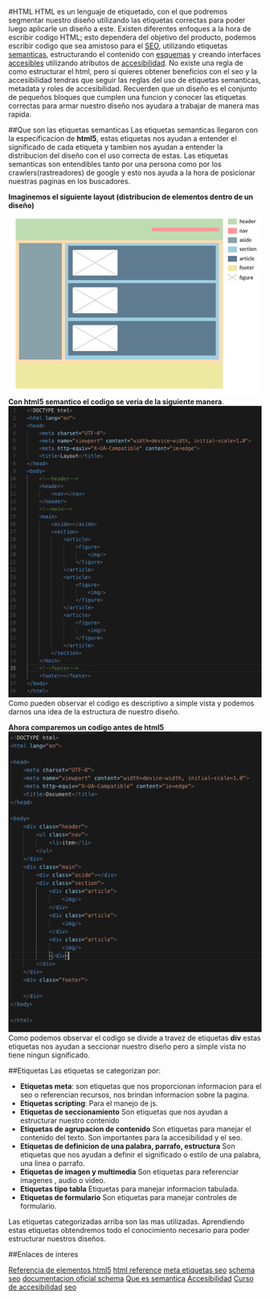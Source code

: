 #HTML
HTML es un lenguaje de etiquetado, con el que podremos segmentar nuestro diseño utilizando las etiquetas correctas para poder luego aplicarle un diseño a este. Existen diferentes enfoques a la hora de escribir codigo HTML; esto dependera del objetivo del producto, podemos escribir codigo que sea amistoso para el [SEO](https://es.wikipedia.org/wiki/Posicionamiento_en_buscadores), utilizando etiquetas [semanticas](https://desarrolloweb.com/articulos/etiquetas-semanticas-html5.html), estructurando el contenido con [esquemas](https://platzi.com/blog/schema-seo/) y creando interfaces [accesibles](https://www.udemy.com/aprende-accesibilidad-web-paso-a-paso/) utilizando atributos de [accesibilidad](https://developers.google.com/web/fundamentals/accessibility/?hl=es). No existe una regla de como estructurar el html, pero si quieres obtener beneficios con el seo y la accesibilidad tendras que seguir las reglas del uso de etiquetas semanticas, metadata y roles de accesibilidad. Recuerden que un diseño es el conjunto de pequeños bloques que cumplen una funcion y conocer las etiquetas correctas para armar nuestro diseño nos ayudara a trabajar de manera mas rapida.


##Que son las etiquetas semanticas
Las etiquetas semanticas llegaron con la especificacion de __html5__, estas etiquetas nos ayudan a entender el significado de cada etiqueta y tambien nos ayudan a entender la distribucion del diseño con el uso correcta de estas. Las etiquetas semanticas son entendibles tanto por una persona como por los crawlers(rastreadores) de google y esto nos ayuda a la hora de posicionar nuestras paginas en los buscadores.

__Imaginemos el siguiente layout (distribucion de elementos dentro de un diseño)__
![layout](./layout.png)
__Con html5 semantico el codigo se veria de la siguiente manera__.
![layout](./semantic_html.png)
Como pueden observar el codigo es descriptivo a simple vista y podemos darnos una idea de la estructura de nuestro diseño.

__Ahora comparemos un codigo antes de html5__
![layout](./before_html.png)
Como podemos observar el codigo se divide a travez de etiquetas __div__ estas etiquetas nos ayudan a seccionar nuestro diseño pero a simple vista no tiene ningun significado.



##Etiquetas
Las etiquetas se categorizan por:
* __Etiquetas meta__: son etiquetas que nos proporcionan informacion para el seo o referencian recursos, nos brindan informacion sobre la pagina.
* __Etiquetas scripting__: Para el manejo de js.
* __Etiquetas de seccionamiento__ Son etiquetas que nos ayudan a estructurar nuestro contenido
* __Etiquetas de agrupacion de contenido__ Son etiquetas para manejar el contenido del texto. Son importantes para la accesibilidad y el seo.
* __Etiquetas de definicion de una palabra, parrafo, estructura__ Son etiquetas que nos ayudan a definir el significado o estilo de una palabra, una linea o parrafo.
* __Etiquetas de imagen y multimedia__ Son etiquetas para referenciar imagenes , audio o video.
* __Etiquetas tipo tabla__ Etiquetas para manejar informacion tabulada.
* __Etiquetas de formulario__ Son etiquetas para manejar controles de formulario.

Las etiquetas categorizadas arriba son las mas utilizadas. Aprendiendo estas etiquetas obtendremos todo el conocimiento necesario para poder estructurar nuestros diseños.


##Enlaces de interes

[Referencia de elementos html5](https://developer.mozilla.org/es/docs/HTML/HTML5/HTML5_lista_elementos)
[html reference](https://htmlreference.io/)
[meta etiquetas seo](http://www.analizosuweb.com/blog/como-usar-las-meta-etiquetas-de-html5/)
[schema seo](https://platzi.com/blog/schema-seo/)
[documentacion oficial schema](https://schema.org/)
[Que es semantica](https://desarrolloweb.com/articulos/etiquetas-semanticas-html5.html)
[Accesibilidad](https://developers.google.com/web/fundamentals/accessibility/?hl=es)
[Curso de accesibilidad](https://www.udemy.com/aprende-accesibilidad-web-paso-a-paso/)
[seo](https://es.wikipedia.org/wiki/Posicionamiento_en_buscadores)